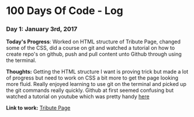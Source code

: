 # 100 Days Of Code - Log

### Day 1: January 3rd, 2017

**Today's Progress**: Worked on HTML structure of Tribute Page, changed some of the CSS, did a course on git and watched a tutorial on how to create repo's on github, push and pull content unto Github through using the terminal.

**Thoughts:** Getting the HTML structure I want is proving trick but made a lot of progress but need to work on CSS a bit more to get the page looking more fluid. Really enjoyed learning to use git on the terminal and picked up the git commands really quickly. Github at first seemed confusing but watched a tutorial on youtube which was pretty handy [here](https://www.youtube.com/watch?v=0fKg7e37bQE)

**Link to work:** [Tribute Page](http://codepen.io/MikeOsa123/pen/ENKQbB)

